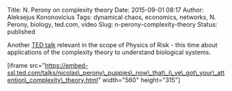 Title: N. Perony on complexity theory
Date: 2015-09-01 08:17
Author: Aleksejus Kononovicius
Tags: dynamical chaos, economics, networks, N. Perony, biology, ted.com, video
Slug: n-perony-complexity-theory
Status: published

Another [TED
talk](https://www.ted.com/talks/nicolas_perony_puppies_now_that_i_ve_got_your_attention_complexity_theory)
relevant in the scope of Physics of Risk - this time about applications
of the complexity theory to understand biological systems.

\[iframe
src="https://embed-ssl.ted.com/talks/nicolas\_perony\_puppies\_now\_that\_i\_ve\_got\_your\_attention\_complexity\_theory.html"
width="560" height="315"\]
